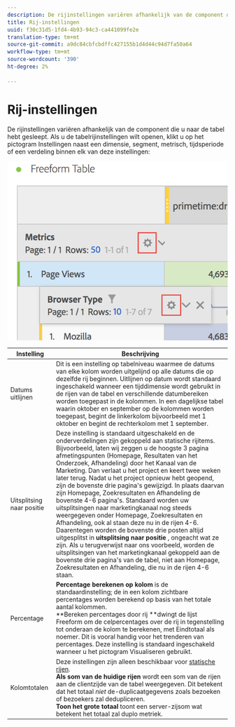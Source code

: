 ```yaml
---
description: De rijinstellingen variëren afhankelijk van de component die u naar de tabel hebt gesleept.
title: Rij-instellingen
uuid: f30c31d5-1fd4-4b93-94c3-ca441099fe2e
translation-type: tm+mt
source-git-commit: a9dc84cbfcbdffc427155b1d4d44c94d7fa50a64
workflow-type: tm+mt
source-wordcount: '390'
ht-degree: 2%

---
```



# Rij-instellingen

De rijinstellingen variëren afhankelijk van de component die u naar de tabel hebt gesleept. Als u de tabelrijinstellingen wilt openen, klikt u op het pictogram Instellingen naast een dimensie, segment, metrisch, tijdsperiode of een verdeling binnen elk van deze instellingen:

![](assets/row-settings.png)

| Instelling | Beschrijving |
|--- |--- |
| Datums uitlijnen | Dit is een instelling op tabelniveau waarmee de datums van elke kolom worden uitgelijnd op alle datums die op dezelfde rij beginnen. Uitlijnen op datum wordt standaard ingeschakeld wanneer een tijddimensie wordt gebruikt in de rijen van de tabel en verschillende datumbereiken worden toegepast in de kolommen. In een dagelijkse tabel waarin oktober en september op de kolommen worden toegepast, begint de linkerkolom bijvoorbeeld met 1 oktober en begint de rechterkolom met 1 september. |
| Uitsplitsing naar positie | Deze instelling is standaard uitgeschakeld en de onderverdelingen zijn gekoppeld aan statische rijitems. Bijvoorbeeld, laten wij zeggen u de hoogste 3 pagina afmetingspunten (Homepage, Resultaten van het Onderzoek, Afhandeling) door het Kanaal van de Marketing. Dan verlaat u het project en keert twee weken later terug. Nadat u het project opnieuw hebt geopend, zijn de bovenste drie pagina&#39;s gewijzigd. In plaats daarvan zijn Homepage, Zoekresultaten en Afhandeling de bovenste 4-6 pagina&#39;s. Standaard worden uw uitsplitsingen naar marketingkanaal nog steeds weergegeven onder Homepage, Zoekresultaten en Afhandeling, ook al staan deze nu in de rijen 4-6. <br> Daarentegen worden de bovenste drie posten altijd uitgesplitst in **uitsplitsing naar positie** , ongeacht wat ze zijn. Als u terugverwijst naar ons voorbeeld, worden de uitsplitsingen van het marketingkanaal gekoppeld aan de bovenste drie pagina&#39;s van de tabel, niet aan Homepage, Zoekresultaten en Afhandeling, die nu in de rijen 4-6 staan. |
| Percentage | **Percentage berekenen op kolom** is de standaardinstelling; de in een kolom zichtbare percentages worden berekend op basis van het totale aantal kolommen. <br>**Bereken percentages door rij **dwingt de lijst Freeform om de celpercentages over de rij in tegenstelling tot onderaan de kolom te berekenen, met Eindtotaal als noemer. Dit is vooral handig voor het trenderen van percentages. Deze instelling is standaard ingeschakeld wanneer u het pictogram Visualiseren gebruikt. |
| Kolomtotalen | Deze instellingen zijn alleen beschikbaar voor [statische rijen](manual-vs-dynamic-rows.md). <br> **Als som van de huidige rijen** wordt een som van de rijen aan de clientzijde van de tabel weergegeven. Dit betekent dat het totaal *niet* de-duplicaatgegevens zoals bezoeken of bezoekers zal dedupliceren. <br> **Toon het grote totaal** toont een server-zijsom wat betekent het totaal zal duplo metriek. |
